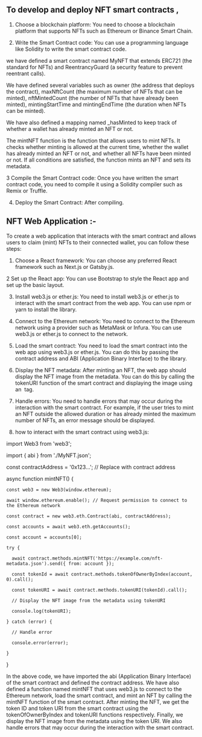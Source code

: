 To develop and deploy NFT smart contracts ,
-----------------------------------------------------------------------------------------------------------------------------
  1. Choose a blockchain platform: You need to choose a blockchain platform that supports NFTs such as Ethereum or Binance Smart Chain.

  2. Write the Smart Contract code: You can use a programming language like Solidity to write the smart contract code. 
  
  we have defined a smart contract named MyNFT that extends ERC721 (the standard for NFTs) and ReentrancyGuard (a security feature to prevent reentrant calls).

  We have defined several variables such as owner (the address that deploys the contract), maxNftCount (the maximum number of NFTs that can be minted), nftMintedCount    (the number of NFTs that have already been minted), mintingStartTime and mintingEndTime (the duration when NFTs can be minted).

  We have also defined a mapping named _hasMinted to keep track of whether a wallet has already minted an NFT or not.

  The mintNFT function is the function that allows users to mint NFTs. It checks whether minting is allowed at the current time, whether the wallet has already minted an   NFT or not, and whether all NFTs have been minted or not. If all conditions are satisfied, the function mints an NFT and sets its metadata.

  3 Compile the Smart Contract code: Once you have written the smart contract code, you need to compile it using a Solidity compiler such as Remix or Truffle.

  4. Deploy the Smart Contract: After compiling.
  
  NFT Web Application :-
  --------------------
  To create a web application that interacts with the smart contract and allows users to claim (mint) NFTs to their connected wallet, you can follow these steps:

  1. Choose a React framework: You can choose any preferred React framework such as Next.js or Gatsby.js.

  2 Set up the React app: You can use Bootstrap to style the React app and set up the basic layout.

  3. Install web3.js or ether.js: You need to install web3.js or ether.js to interact with the smart contract from the web app. You can use npm or yarn to install the   library.

  4. Connect to the Ethereum network: You need to connect to the Ethereum network using a provider such as MetaMask or Infura. You can use web3.js or ether.js to connect to the network.

  5. Load the smart contract: You need to load the smart contract into the web app using web3.js or ether.js. You can do this by passing the contract address and ABI (Application Binary Interface) to the library.

  6. Display the NFT metadata: After minting an NFT, the web app should display the NFT image from the metadata. You can do this by calling the tokenURI function of the smart contract and displaying the image using an <img> tag.
  
  7. Handle errors: You need to handle errors that may occur during the interaction with the smart contract. For example, if the user tries to mint an NFT outside the allowed duration or has already minted the maximum number of NFTs, an error message should be displayed.
  
  8. how to interact with the smart contract using web3.js:
  
  
  import Web3 from 'web3';
  
  import { abi } from './MyNFT.json';
  
  const contractAddress = '0x123...'; // Replace with contract address
  
  async function mintNFT() {
  
    const web3 = new Web3(window.ethereum);
    
    await window.ethereum.enable(); // Request permission to connect to the Ethereum network
    
    const contract = new web3.eth.Contract(abi, contractAddress);
    
    const accounts = await web3.eth.getAccounts();
    
    const account = accounts[0];
    
    try {
    
      await contract.methods.mintNFT('https://example.com/nft-metadata.json').send({ from: account });
      
      const tokenId = await contract.methods.tokenOfOwnerByIndex(account, 0).call();
      
      const tokenURI = await contract.methods.tokenURI(tokenId).call();
      
      // Display the NFT image from the metadata using tokenURI
      
      console.log(tokenURI);
      
    } catch (error) {
    
      // Handle error
      
      console.error(error);
      
    }
    
  }
  

In the above code, we have imported the abi (Application Binary Interface) of the smart contract and defined the contract address. We have also defined a function named mintNFT that uses web3.js to connect to the Ethereum network, load the smart contract, and mint an NFT by calling the mintNFT function of the smart contract. After minting the NFT, we get the token ID and token URI from the smart contract using the tokenOfOwnerByIndex and tokenURI functions respectively. Finally, we display the NFT image from the metadata using the token URI. We also handle errors that may occur during the interaction with the smart contract.
